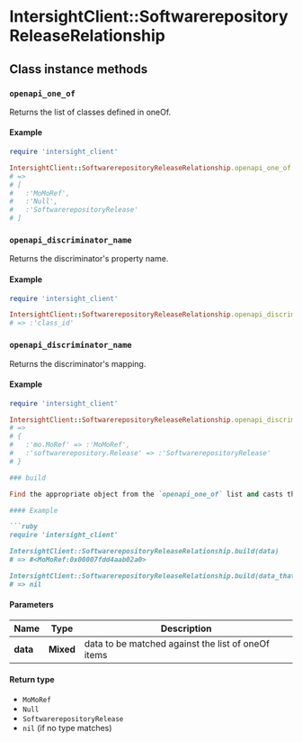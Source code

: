# IntersightClient::SoftwarerepositoryReleaseRelationship

## Class instance methods

### `openapi_one_of`

Returns the list of classes defined in oneOf.

#### Example

```ruby
require 'intersight_client'

IntersightClient::SoftwarerepositoryReleaseRelationship.openapi_one_of
# =>
# [
#   :'MoMoRef',
#   :'Null',
#   :'SoftwarerepositoryRelease'
# ]
```

### `openapi_discriminator_name`

Returns the discriminator's property name.

#### Example

```ruby
require 'intersight_client'

IntersightClient::SoftwarerepositoryReleaseRelationship.openapi_discriminator_name
# => :'class_id'
```

### `openapi_discriminator_name`

Returns the discriminator's mapping.

#### Example

```ruby
require 'intersight_client'

IntersightClient::SoftwarerepositoryReleaseRelationship.openapi_discriminator_mapping
# =>
# {
#   :'mo.MoRef' => :'MoMoRef',
#   :'softwarerepository.Release' => :'SoftwarerepositoryRelease'
# }

### build

Find the appropriate object from the `openapi_one_of` list and casts the data into it.

#### Example

```ruby
require 'intersight_client'

IntersightClient::SoftwarerepositoryReleaseRelationship.build(data)
# => #<MoMoRef:0x00007fdd4aab02a0>

IntersightClient::SoftwarerepositoryReleaseRelationship.build(data_that_doesnt_match)
# => nil
```

#### Parameters

| Name | Type | Description |
| ---- | ---- | ----------- |
| **data** | **Mixed** | data to be matched against the list of oneOf items |

#### Return type

- `MoMoRef`
- `Null`
- `SoftwarerepositoryRelease`
- `nil` (if no type matches)

